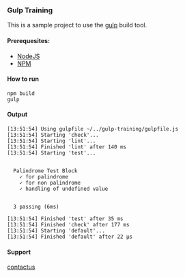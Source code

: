 ### Gulp Training

This is a sample project to use the [gulp](https://gulpjs.com/) build tool.

#### Prerequesites:
- [NodeJS](https://nodejs.org/en/)
- [NPM](https://www.npmjs.com/)

#### How to run
```
npm build
gulp
```

#### Output

```
[13:51:54] Using gulpfile ~/../gulp-training/gulpfile.js
[13:51:54] Starting 'check'...
[13:51:54] Starting 'lint'...
[13:51:54] Finished 'lint' after 140 ms
[13:51:54] Starting 'test'...


  Palindrome Test Block
    ✓ for palindrome
    ✓ for non palindrome
    ✓ handling of undefined value


  3 passing (6ms)

[13:51:54] Finished 'test' after 35 ms
[13:51:54] Finished 'check' after 177 ms
[13:51:54] Starting 'default'...
[13:51:54] Finished 'default' after 22 μs
```
#### Support
[contactus](mailto:sridharsinbox999@gmail.com?Subject=Regarding%20Your%20gulp-training%20tutorial)
